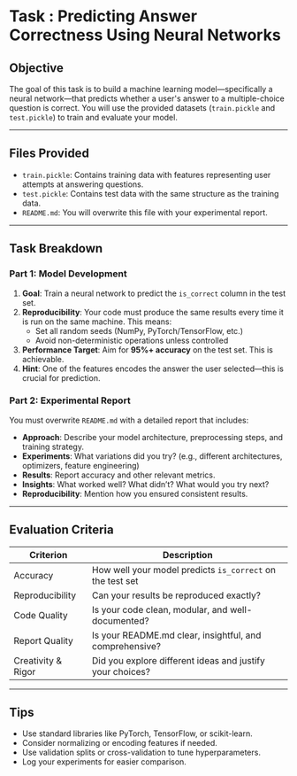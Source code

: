 # Task : Predicting Answer Correctness Using Neural Networks

## Objective

The goal of this task is to build a machine learning model—specifically a neural network—that predicts whether a user's answer to a multiple-choice question is correct. You will use the provided datasets (`train.pickle` and `test.pickle`) to train and evaluate your model.

---

## Files Provided

- `train.pickle`: Contains training data with features representing user attempts at answering questions.
- `test.pickle`: Contains test data with the same structure as the training data.
- `README.md`: You will overwrite this file with your experimental report.

---

## Task Breakdown

### Part 1: Model Development

1. **Goal**: Train a neural network to predict the `is_correct` column in the test set.
2. **Reproducibility**: Your code must produce the same results every time it is run on the same machine. This means:
   - Set all random seeds (NumPy, PyTorch/TensorFlow, etc.)
   - Avoid non-deterministic operations unless controlled
3. **Performance Target**: Aim for **95%+ accuracy** on the test set. This is achievable.
4. **Hint**: One of the features encodes the answer the user selected—this is crucial for prediction.

### Part 2: Experimental Report

You must overwrite `README.md` with a detailed report that includes:

- **Approach**: Describe your model architecture, preprocessing steps, and training strategy.
- **Experiments**: What variations did you try? (e.g., different architectures, optimizers, feature engineering)
- **Results**: Report accuracy and other relevant metrics.
- **Insights**: What worked well? What didn’t? What would you try next?
- **Reproducibility**: Mention how you ensured consistent results.

---

## Evaluation Criteria

| Criterion              | Description                                                                 |
|------------------------|-----------------------------------------------------------------------------|
| Accuracy               | How well your model predicts `is_correct` on the test set                   |
| Reproducibility        | Can your results be reproduced exactly?                                     |
| Code Quality           | Is your code clean, modular, and well-documented?                           |
| Report Quality         | Is your README.md clear, insightful, and comprehensive?                     |
| Creativity & Rigor     | Did you explore different ideas and justify your choices?                   |

---

## Tips

- Use standard libraries like PyTorch, TensorFlow, or scikit-learn.
- Consider normalizing or encoding features if needed.
- Use validation splits or cross-validation to tune hyperparameters.
- Log your experiments for easier comparison.

